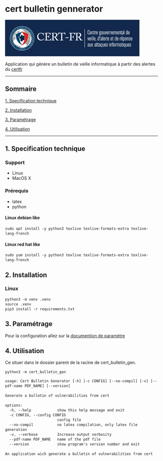 # cert bulletin gennerator

![img certfr](./doc/img/certfr_full_logo.png)

Application qui génère un bulletin de veille informatique à partir des alertes du [certfr](https://www.cert.ssi.gouv.fr/alerte/)

---

## Sommaire

[1. Specification technique](#1-specification-technique)

[2. Installation](#2-installation)

[3. Paramétrage](#3-paramétrage)

[4. Utilisation](#4-utilisation)

---

## 1. Specification technique

### Support

- Linux
- MacOS X

### Prérequis

- latex
- python

#### Linux debian like

```
sudo apt install -y python3 texlive texlive-formats-extra texlive-lang-french
```
#### Linux red hat like
```
sudo yum install -y python3 texlive texlive-formats-extra texlive-lang-french
```

## 2. Installation

### Linux
```
python3 -m venv .venv
source .venv
pip3 install -r requirements.txt
```
## 3. Paramétrage

Pour la configuration allez sur la [documention de paramètre](./doc/setting.MD)

## 4. Utilisation
Ce situer dans le dossier parent de la racine de cert_bulletin_gen.
```
python3 -m cert_bulletin_gen
```

```
usage: Cert Bulletin Generator [-h] [-c CONFIG] [--no-compil] [-v] [--pdf-name PDF_NAME] [--version]

Generate a bulletin of vulnerabilities from cert

options:
  -h, --help            show this help message and exit
  -c CONFIG, --config CONFIG
                        config file
  --no-compil           no latex compilation, only latex file generation
  -v, --verbose         Increase output verbosity
  --pdf-name PDF_NAME   name of the pdf file
  --version             show program's version number and exit

An application wich generate a bulletin of vulnerabilities from cert
```
